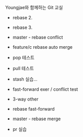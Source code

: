 Youngjae와 함께하는 Git 교실
- rebase 2.
- rebase 3.

- master - rebase conflict
- feature/c rebase auto merge

- pop 테스트
- pull 테스트
- stash 실습...





- fast-forward exer / conflict test
- 3-way other

- rebase fast-forward

- master - rebase merge

- pr 실습
